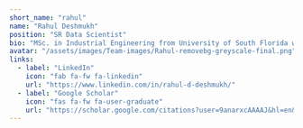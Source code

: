 ```yaml
---
short_name: "rahul"
name: "Rahul Deshmukh"
position: "SR Data Scientist"
bio: "MSc. in Industrial Engineering from University of South Florida with 3+ years of experience in developing graph analytics solutions in PN National Lab. and City of Largo​"
avatar: "/assets/images/Team-images/Rahul-removebg-greyscale-final.png"
links:
  - label: "LinkedIn"
    icon: "fab fa-fw fa-linkedin"
    url: "https://www.linkedin.com/in/rahul-d-deshmukh/"
  - label: "Google Scholar"
    icon: "fas fa-fw fa-user-graduate"
    url: "https://scholar.google.com/citations?user=9anarxcAAAAJ&hl=en&oi=sra"
---
```

